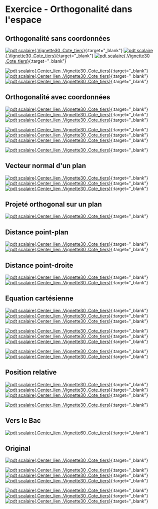# Exercice - Orthogonalité dans l'espace

## Orthogonalité sans coordonnées


[![pdt scalaire](../Image_exo/p360_Ex001.png){.Vignette30 .Cote_tiers}](../Image_exo/p360_Ex001.png){:target="_blank"}
[![pdt scalaire](../Image_exo/p360_Ex003.png){.Vignette30 .Cote_tiers}](../Image_exo/p360_Ex003.png){:target="_blank"}
[![pdt scalaire](../Image_exo/p360_Ex005.png){.Vignette30 .Cote_tiers}](../Image_exo/p360_Ex005.png){:target="_blank"}

[![pdt scalaire](../Image_exo/p360_Ex007.png){.Center_lien .Vignette30 .Cote_tiers}](../Image_exo/p360_Ex007.png){:target="_blank"}
[![pdt scalaire](../Image_exo/p360_Ex013.png){.Center_lien .Vignette30 .Cote_tiers}](../Image_exo/p360_Ex019.png){:target="_blank"}
[![pdt scalaire](../Image_exo/p360_Ex019.png){.Center_lien .Vignette30 .Cote_tiers}](../Image_exo/p360_Ex019.png){:target="_blank"}

## Orthogonalité avec coordonnées

[![pdt scalaire](../Image_exo/p360_Ex023.png){.Center_lien .Vignette30 .Cote_tiers}](../Image_exo/p360_Ex023.png){:target="_blank"}
[![pdt scalaire](../Image_exo/p360_Ex024.png){.Center_lien .Vignette30 .Cote_tiers}](../Image_exo/p360_Ex024.png){:target="_blank"}
[![pdt scalaire](../Image_exo/p360_Ex027.png){.Center_lien .Vignette30 .Cote_tiers}](../Image_exo/p360_Ex027.png){:target="_blank"}

[![pdt scalaire](../Image_exo/p360_Ex028.png){.Center_lien .Vignette30 .Cote_tiers}](../Image_exo/p360_Ex028.png){:target="_blank"}
[![pdt scalaire](../Image_exo/p360_Ex034.png){.Center_lien .Vignette30 .Cote_tiers}](../Image_exo/p360_Ex034.png){:target="_blank"}
[![pdt scalaire](../Image_exo/p360_Ex036.png){.Center_lien .Vignette30 .Cote_tiers}](../Image_exo/p360_Ex036.png){:target="_blank"}

[![pdt scalaire](../Image_exo/p360_Ex045.png){.Center_lien .Vignette30 .Cote_tiers}](../Image_exo/p360_Ex045.png){:target="_blank"}

## Vecteur normal d'un plan

[![pdt scalaire](../Image_exo/p360_Ex042.png){.Center_lien .Vignette30 .Cote_tiers}](../Image_exo/p360_Ex042.png){:target="_blank"}
[![pdt scalaire](../Image_exo/p360_Ex049.png){.Center_lien .Vignette30 .Cote_tiers}](../Image_exo/p360_Ex049.png){:target="_blank"}
[![pdt scalaire](../Image_exo/p360_Ex056.png){.Center_lien .Vignette30 .Cote_tiers}](../Image_exo/p360_Ex056.png){:target="_blank"}

## Projeté orthogonal sur un plan

[![pdt scalaire](../Image_exo/p360_Ex041.png){.Center_lien .Vignette30 .Cote_tiers}](../Image_exo/p360_Ex041.png){:target="_blank"}


## Distance point-plan

[![pdt scalaire](../Image_exo/p360_Ex029.png){.Center_lien .Vignette30 .Cote_tiers}](../Image_exo/p360_Ex029.png){:target="_blank"}
[![pdt scalaire](../Image_exo/p360_Ex072.png){.Center_lien .Vignette30 .Cote_tiers}](../Image_exo/p360_Ex072.png){:target="_blank"}

## Distance point-droite

[![pdt scalaire](../Image_exo/p360_Ex031.png){.Center_lien .Vignette30 .Cote_tiers}](../Image_exo/p360_Ex031.png){:target="_blank"}
[![pdt scalaire](../Image_exo/p360_Ex032.png){.Center_lien .Vignette30 .Cote_tiers}](../Image_exo/p360_Ex032.png){:target="_blank"}

## Equation cartésienne

[![pdt scalaire](../Image_exo/p391_Ex017.png){.Center_lien .Vignette30 .Cote_tiers}](../Image_exo/p391_Ex017.png){:target="_blank"}
[![pdt scalaire](../Image_exo/p391_Ex019.png){.Center_lien .Vignette30 .Cote_tiers}](../Image_exo/p391_Ex019.png){:target="_blank"}
[![pdt scalaire](../Image_exo/p391_Ex021.png){.Center_lien .Vignette30 .Cote_tiers}](../Image_exo/p391_Ex021.png){:target="_blank"}

[![pdt scalaire](../Image_exo/p391_Ex022.png){.Center_lien .Vignette30 .Cote_tiers}](../Image_exo/p391_Ex022.png){:target="_blank"}
[![pdt scalaire](../Image_exo/p391_Ex023.png){.Center_lien .Vignette30 .Cote_tiers}](../Image_exo/p391_Ex023.png){:target="_blank"}
[![pdt scalaire](../Image_exo/p391_Ex024.png){.Center_lien .Vignette30 .Cote_tiers}](../Image_exo/p391_Ex024.png){:target="_blank"}


[![pdt scalaire](../Image_exo/p391_Ex026.png){.Center_lien .Vignette30 .Cote_tiers}](../Image_exo/p391_Ex026.png){:target="_blank"}
[![pdt scalaire](../Image_exo/p391_Ex027.png){.Center_lien .Vignette30 .Cote_tiers}](../Image_exo/p391_Ex027.png){:target="_blank"}

## Position relative

[![pdt scalaire](../Image_exo/p391_Ex029.png){.Center_lien .Vignette30 .Cote_tiers}](../Image_exo/p391_Ex029.png){:target="_blank"}
[![pdt scalaire](../Image_exo/p391_Ex030.png){.Center_lien .Vignette30 .Cote_tiers}](../Image_exo/p391_Ex030.png){:target="_blank"}
[![pdt scalaire](../Image_exo/p391_Ex031.png){.Center_lien .Vignette30 .Cote_tiers}](../Image_exo/p391_Ex031.png){:target="_blank"}

[![pdt scalaire](../Image_exo/p391_Ex032.png){.Center_lien .Vignette30 .Cote_tiers}](../Image_exo/p391_Ex032.png){:target="_blank"}


## Vers le Bac

[![pdt scalaire](../Image_exo/p360_Ex051.png){.Center_lien .Vignette60 .Cote_tiers}](../Image_exo/p360_Ex051.png){:target="_blank"}

## Original

[![pdt scalaire](../Image_exo/p360_Ex048.png){.Center_lien .Vignette30 .Cote_tiers}](../Image_exo/p360_Ex048.png){:target="_blank"}







[![pdt scalaire](../Image_exo/p391_Ex033.png){.Center_lien .Vignette30 .Cote_tiers}](../Image_exo/p391_Ex033.png){:target="_blank"}
[![pdt scalaire](../Image_exo/p391_Ex034.png){.Center_lien .Vignette30 .Cote_tiers}](../Image_exo/p391_Ex034.png){:target="_blank"}
[![pdt scalaire](../Image_exo/p391_Ex036.png){.Center_lien .Vignette30 .Cote_tiers}](../Image_exo/p391_Ex036.png){:target="_blank"}

[![pdt scalaire](../Image_exo/p391_Ex037.png){.Center_lien .Vignette30 .Cote_tiers}](../Image_exo/p391_Ex037.png){:target="_blank"}
[![pdt scalaire](../Image_exo/p391_Ex038.png){.Center_lien .Vignette30 .Cote_tiers}](../Image_exo/p391_Ex038.png){:target="_blank"}
[![pdt scalaire](../Image_exo/p391_Ex044.png){.Center_lien .Vignette30 .Cote_tiers}](../Image_exo/p391_Ex044.png){:target="_blank"}
